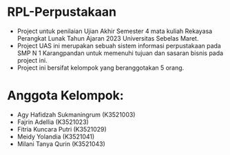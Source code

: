 # RPL-Perpustakaan
- Project untuk penilaian Ujian Akhir Semester 4 mata kuliah Rekayasa Perangkat Lunak Tahun Ajaran 2023 Universitas Sebelas Maret.
- Project UAS ini merupakan sebuah sistem informasi perpustakaan pada SMP N 1 Karangpandan untuk memenuhi tujuan dan sasaran bisnis pada project ini.
- Project ini bersifat kelompok yang beranggotakan 5 orang.

# Anggota Kelompok:
- Agy Hafidzah Sukmaningrum (K3521003)
- Fajrin Adellia (K3521023)
- Fitria Kuncara Putri (K3521029)
- Meidy Yolandia (K3521041)
- Milani Tanya Qurin (K3521043) 
